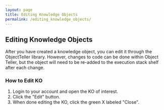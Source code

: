 ```yaml
---
layout: page
title: Editing Knowledge Objects
permalink: /editing_knowledge_objects/
---
```

## Editing Knowledge Objects

After you have created a knowledge object, you can edit it through the ObjectTeller library. However, changes to code can be done within Object Teller, but the object will need to be re-added to the execution stack shelf after each change.

### How to Edit KO

1. Login to your account and open the KO of interest.
2. Click the "Edit" button.
3. When done editing the KO, click the green X labeled "Close".
